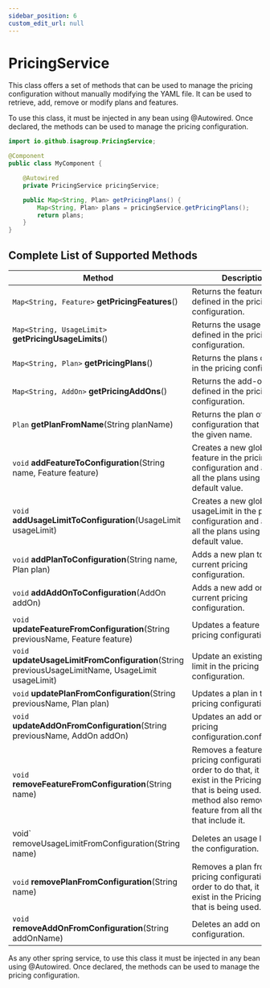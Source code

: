 ```yaml
---
sidebar_position: 6
custom_edit_url: null
---
```


# PricingService

This class offers a set of methods that can be used to manage the pricing configuration without manually modifying the YAML file. It can be used to retrieve, add, remove or modify plans and features.

To use this class, it must be injected in any bean using @Autowired. Once declared, the methods can be used to manage the pricing configuration.

```java
import io.github.isagroup.PricingService;

@Component
public class MyComponent {

    @Autowired
    private PricingService pricingService;

    public Map<String, Plan> getPricingPlans() {
        Map<String, Plan> plans = pricingService.getPricingPlans();
        return plans;
    }
}
```
## Complete List of Supported Methods

| **Method**                                                                                   | **Description**                                                                                                                                                                                        |
| -------------------------------------------------------------------------------------------- | ------------------------------------------------------------------------------------------------------------------------------------------------------------------------------------------------------ |
| `Map<String, Feature>` **getPricingFeatures**()                                                        | Returns the features defined in the pricing configuration.                                                                                                                                      |
| `Map<String, UsageLimit>` **getPricingUsageLimits**()                                                        | Returns the usage limits defined in the pricing configuration.                                                                                                                                      |
| `Map<String, Plan>` **getPricingPlans**()                                                        | Returns the plans defined in the pricing configuration.                                                                                                                                      |
| `Map<String, AddOn>` **getPricingAddOns**()                                                        | Returns the add-ons defined in the pricing configuration.                                                                                                                                      |
| `Plan` **getPlanFromName**(String planName)                                                        | Returns the plan of the configuration that matchs the given name.                                                                                                                                      |
| `void` **addFeatureToConfiguration**(String name, Feature feature)                                 | Creates a new global feature in the pricing configuration and adds it to all the plans using its default value.                                                                                        |
| `void` **addUsageLimitToConfiguration**(UsageLimit usageLimit)                                     | Creates a new global usageLimit in the pricing configuration and adds it to all the plans using its default value.                                                                                     |
| `void` **addPlanToConfiguration**(String name, Plan plan)                                          | Adds a new plan to the current pricing configuration.                                                                                                                                                  |
| `void` **addAddOnToConfiguration**(AddOn addOn)                                                    | Adds a new add on to the current pricing configuration.                                                                                                                                                |
| `void` **updateFeatureFromConfiguration**(String previousName, Feature feature)                    | Updates a feature in the pricing configuration.                                                                                                                                                        |
| `void` **updateUsageLimitFromConfiguration**(String previousUsageLimitName, UsageLimit usageLimit) | Update an existing usage limit in the pricing configuration.                                                                                                                                           |
| `void` **updatePlanFromConfiguration**(String previousName, Plan plan)                             | Updates a plan in the pricing configuration.                                                                                                                                                           |
| `void` **updateAddOnFromConfiguration**(String previousName, AddOn addOn)                          | Updates an add on of the pricing configuration.configuration.                                                                                                                                          |
| `void` **removeFeatureFromConfiguration**(String name)                                             | Removes a feature from the pricing configuration. In order to do that, it must exist in the PricingContext that is being used. The method also removes the feature from all the plans that include it. |     |
| void` removeUsageLimitFromConfiguration(String name)                                          | Deletes an usage limit from the configuration.                                                                                                                                                         |
| `void` **removePlanFromConfiguration**(String name)                                                | Removes a plan from the pricing configuration. In order to do that, it must exist in the PricingContext that is being used.                                                                            |
| `void` **removeAddOnFromConfiguration**(String addOnName)                                          | Deletes an add on from the configuration.                                                                                                                                                              |

As any other spring service, to use this class it must be injected in any bean using @Autowired. Once declared, the methods can be used to manage the pricing configuration.